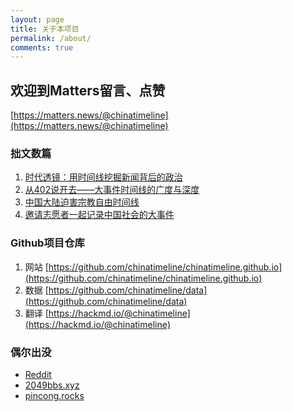 ```yaml
---
layout: page
title: 关于本项目
permalink: /about/
comments: true
---
```


## 欢迎到Matters留言、点赞

[https://matters.news/@chinatimeline](https://matters.news/@chinatimeline)

### 拙文数篇
1. [时代透镜：用时间线挖掘新闻背后的政治](https://matters.news/@chinatimeline/%E6%97%B6%E4%BB%A3%E9%80%8F%E9%95%9C-%E7%94%A8%E6%97%B6%E9%97%B4%E7%BA%BF%E6%8C%96%E6%8E%98%E6%96%B0%E9%97%BB%E8%83%8C%E5%90%8E%E7%9A%84%E6%94%BF%E6%B2%BB-zdpuAofz2CCLBQqoijirnM44gZJQWqVLmHYtQ43HTUS7MKe2c)
2. [从402说开去——大事件时间线的广度与深度](https://matters.news/@chinatimeline/%E4%BB%8E402%E8%AF%B4%E5%BC%80%E5%8E%BB-%E5%A4%A7%E4%BA%8B%E4%BB%B6%E6%97%B6%E9%97%B4%E7%BA%BF%E7%9A%84%E5%B9%BF%E5%BA%A6%E4%B8%8E%E6%B7%B1%E5%BA%A6-zdpuAyscMtPkxfpX8DC1CLBmHu3WXXQ98imwz62U2sYMAbui6)
3. [中国大陆迫害宗教自由时间线](https://matters.news/@chinatimeline/%E4%B8%AD%E5%9B%BD%E5%A4%A7%E9%99%86%E8%BF%AB%E5%AE%B3%E5%AE%97%E6%95%99%E8%87%AA%E7%94%B1%E6%97%B6%E9%97%B4%E7%BA%BF-%E6%95%B0%E6%8D%AE%E6%9D%A5%E6%BA%90-%E9%99%86%E5%A7%94%E4%BC%9A-zdpuAoDuXD63izVe4PhCshhiQTyx5kKpHrG5VgZYFuTyureAR)
4. [邀请志愿者一起记录中国社会的大事件](https://matters.news/@chinatimeline/%E9%82%80%E8%AF%B7%E5%BF%97%E6%84%BF%E8%80%85%E4%B8%80%E8%B5%B7%E8%AE%B0%E5%BD%95%E4%B8%AD%E5%9B%BD%E7%A4%BE%E4%BC%9A%E7%9A%84%E5%A4%A7%E4%BA%8B%E4%BB%B6-%E9%87%8D%E5%8F%91-zdpuAwVf6twJpy8pHkvbUnQcvFh99aSPMJU2qxQAGqgLGPxEG)

### Github项目仓库
1. 网站 [https://github.com/chinatimeline/chinatimeline.github.io](https://github.com/chinatimeline/chinatimeline.github.io)
2. 数据 [https://github.com/chinatimeline/data](https://github.com/chinatimeline/data)
3. 翻译 [https://hackmd.io/@chinatimeline](https://hackmd.io/@chinatimeline)

### 偶尔出没
- [Reddit](https://www.reddit.com/r/chinatimeline)
- [2049bbs.xyz](https://2049bbs.xyz)
- [pincong.rocks](https://pincong.rocks)
